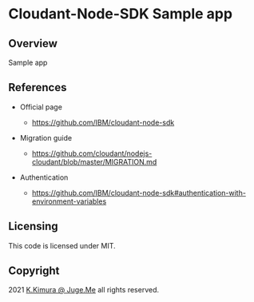 # Cloudant-Node-SDK Sample app


## Overview

Sample app


## References

- Official page

  - https://github.com/IBM/cloudant-node-sdk

- Migration guide

  - https://github.com/cloudant/nodejs-cloudant/blob/master/MIGRATION.md

- Authentication

  - https://github.com/IBM/cloudant-node-sdk#authentication-with-environment-variables


## Licensing

This code is licensed under MIT.


## Copyright

2021 [K.Kimura @ Juge.Me](https://github.com/dotnsf) all rights reserved.
